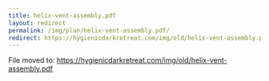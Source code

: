 ```yaml
---
title: helix-vent-assembly.pdf
layout: redirect
permalink: /img/plan/helix-vent-assembly.pdf/
redirect: https://hygienicdarkretreat.com/img/old/helix-vent-assembly.pdf
---
```


File moved to: <https://hygienicdarkretreat.com/img/old/helix-vent-assembly.pdf>
